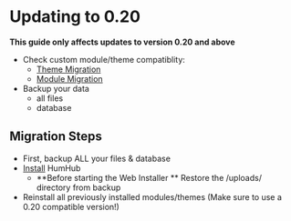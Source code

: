 Updating to 0.20
================

**This guide only affects updates to version 0.20 and above**

- Check custom module/theme compatiblity:
	- [Theme Migration](theming-migrate.md)
	- [Module Migration](dev-migrate.md)
- Backup your data
	- all files
	- database

## Migration Steps

- First, backup ALL your files & database
- [Install](admin-installation.md) HumHub 
	- **Before starting the Web Installer **
	   Restore the /uploads/ directory from backup
- Reinstall all previously installed modules/themes
  (Make sure to use a 0.20 compatible version!)


